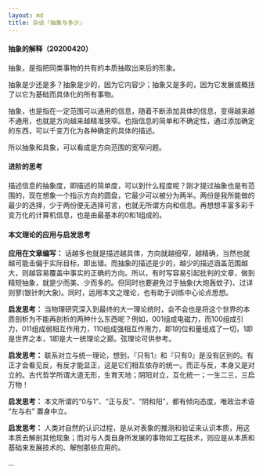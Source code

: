 ```yaml
---
layout: md
title: 杂谈『抽象与多少』
---
```

#### 抽象的解释（20200420）

抽象，是指把同类事物的共有的本质抽取出来后的形象。

抽象是少还是多？抽象是少的，因为它内容少；抽象又是多的，因为它发展或概括了以它为基础而具体化的所有事物。

抽象，也是指在一定范围可以通用的信息，随着不断添加具体的信息，变得越来越不通用，也就是方向越来越精准狭窄。也指信息的简单和不确定性，通过添加确定的东西，可以千变万化为各种确定的具体的描述。

所以抽象和具象，可以看成是方向范围的宽窄问题。

#### 进阶的思考

描述信息的抽象度，即描述的简单度，可以到什么程度呢？刚才提过抽象也是有范围的，现在想象一个指示方向的圆盘，它最少可以被分为两半。两份是我所能做的最少的选择，少于两份便无选择可言，也就无所谓方向和信息。再想想丰富多彩千变万化的计算机信息，也是由最基本的0和1组成的。

#### 本文理论的应用与启发思考

**应用在文章编写：** 话越多也就是描述越具体，方向就越细窄，越精确，当然也就越可能击偏于实际目标，即出错。而抽象的描述是少的，越少的描述涵盖范围越大，则越容易覆盖中事实的正确的方向。所以，有时写容易引起批判的文章，做到精短抽象，就是少而美、少而多的。但同时也要避免过于抽象(大炮轰蚊子)、过详则寥(银针刺大象)。同时，运用本文之理论，也有助于训练中心论点思想。

**启发思考：** 当物理研究深入到最终的大一理论统时，会不会也是将这个世界的本质剖析为不能再剖析的两种什么东西呢？例如，001组成电磁力，而100组成引力，011组成弱相互作用力，110组成强相互作用力，即1的位和量组成了一切，1即是世界之本，1即是大一统理论之巅。弦理论可供参考。

**启发思考：** 联系对立与统一理论，想到，『只有1』和『只有0』是没有区别的。有正才会看见反，有反才能显正，这是它们相互依存的统一。而正与反，本身又是对立的。古代哲学所谓大道无形，生育天地；阴阳对立，互化统一；一生二三，三启万物！

**启发思考：** 本文所谓的“0与1”、“正与反”、“阴和阳”，都有倾向态度，唯政治术语 “左与右” 置身中立。

**启发思考：** 人类对自然的认识过程，是从对表象的推测和验证来认识本质，用这本质去解剖其他现象；而对与人类自身所发展的事物如工程技术，则应是从本质和基础来发展技术的、解刨那些应用的。

...